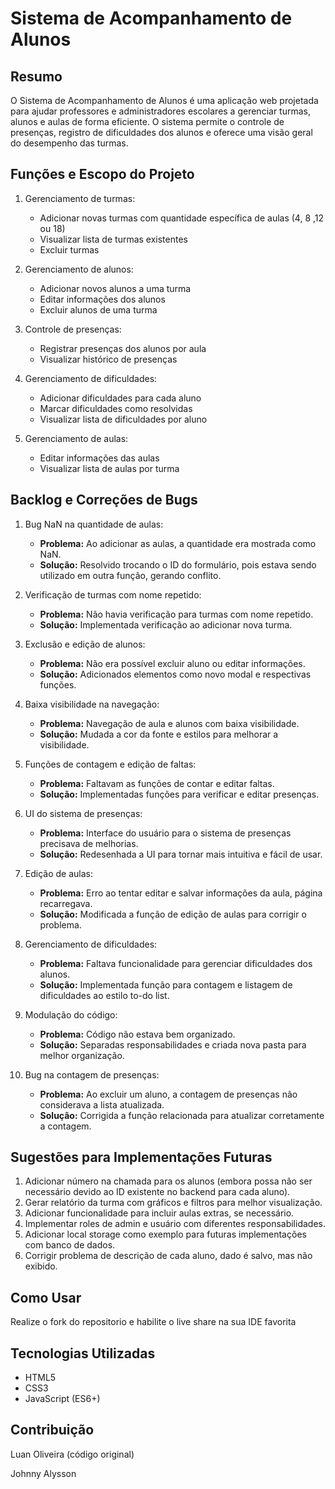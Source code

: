 # Sistema de Acompanhamento de Alunos

## Resumo

O Sistema de Acompanhamento de Alunos é uma aplicação web projetada para ajudar professores e administradores escolares a gerenciar turmas, alunos e aulas de forma eficiente. O sistema permite o controle de presenças, registro de dificuldades dos alunos e oferece uma visão geral do desempenho das turmas.

## Funções e Escopo do Projeto

1. Gerenciamento de turmas:
   - Adicionar novas turmas com quantidade específica de aulas (4, 8 ,12 ou 18)
   - Visualizar lista de turmas existentes
   - Excluir turmas

2. Gerenciamento de alunos:
   - Adicionar novos alunos a uma turma
   - Editar informações dos alunos
   - Excluir alunos de uma turma

3. Controle de presenças:
   - Registrar presenças dos alunos por aula
   - Visualizar histórico de presenças

4. Gerenciamento de dificuldades:
   - Adicionar dificuldades para cada aluno
   - Marcar dificuldades como resolvidas
   - Visualizar lista de dificuldades por aluno

5. Gerenciamento de aulas:
   - Editar informações das aulas
   - Visualizar lista de aulas por turma

## Backlog e Correções de Bugs

1. Bug NaN na quantidade de aulas:
   - **Problema:** Ao adicionar as aulas, a quantidade era mostrada como NaN.
   - **Solução:** Resolvido trocando o ID do formulário, pois estava sendo utilizado em outra função, gerando conflito.

2. Verificação de turmas com nome repetido:
   - **Problema:** Não havia verificação para turmas com nome repetido.
   - **Solução:** Implementada verificação ao adicionar nova turma.

3. Exclusão e edição de alunos:
   - **Problema:** Não era possível excluir aluno ou editar informações.
   - **Solução:** Adicionados elementos como novo modal e respectivas funções.

4. Baixa visibilidade na navegação:
   - **Problema:** Navegação de aula e alunos com baixa visibilidade.
   - **Solução:** Mudada a cor da fonte e estilos para melhorar a visibilidade.

5. Funções de contagem e edição de faltas:
   - **Problema:** Faltavam as funções de contar e editar faltas.
   - **Solução:** Implementadas funções para verificar e editar presenças.

6. UI do sistema de presenças:
   - **Problema:** Interface do usuário para o sistema de presenças precisava de melhorias.
   - **Solução:** Redesenhada a UI para tornar mais intuitiva e fácil de usar.

7. Edição de aulas:
   - **Problema:** Erro ao tentar editar e salvar informações da aula, página recarregava.
   - **Solução:** Modificada a função de edição de aulas para corrigir o problema.

8. Gerenciamento de dificuldades:
   - **Problema:** Faltava funcionalidade para gerenciar dificuldades dos alunos.
   - **Solução:** Implementada função para contagem e listagem de dificuldades ao estilo to-do list.

9. Modulação do código:
   - **Problema:** Código não estava bem organizado.
   - **Solução:** Separadas responsabilidades e criada nova pasta para melhor organização.

10. Bug na contagem de presenças:
    - **Problema:** Ao excluir um aluno, a contagem de presenças não considerava a lista atualizada.
    - **Solução:** Corrigida a função relacionada para atualizar corretamente a contagem.

## Sugestões para Implementações Futuras

1. Adicionar número na chamada para os alunos (embora possa não ser necessário devido ao ID existente no backend para cada aluno).
2. Gerar relatório da turma com gráficos e filtros para melhor visualização.
3. Adicionar funcionalidade para incluir aulas extras, se necessário.
4. Implementar roles de admin e usuário com diferentes responsabilidades.
5. Adicionar local storage como exemplo para futuras implementações com banco de dados.
6. Corrigir problema de descrição de cada aluno, dado é salvo, mas não exibido.

## Como Usar

Realize o fork do repositorio e habilite o live share na sua IDE favorita

## Tecnologias Utilizadas

- HTML5
- CSS3
- JavaScript (ES6+)

## Contribuição

Luan Oliveira (código original)

Johnny Alysson
